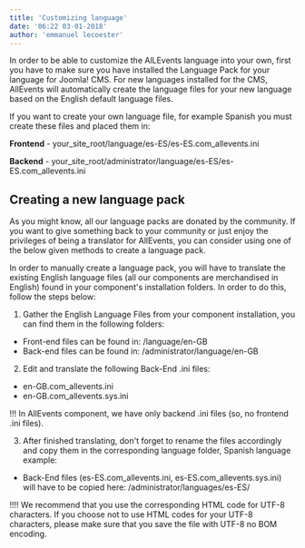 ```yaml
---
title: 'Customizing language'
date: '06:22 03-01-2018'
author: 'emmanuel lecoester'
---
```


In order to be able to customize the AlLEvents language into your own, first you have to make sure you have installed the Language Pack for your language for Joomla! CMS. For new languages installed for the CMS, AllEvents will automatically create the language files for your new language based on the English default language files.

If you want to create your own language file, for example Spanish you must create these files and placed them in:

**Frontend** - your_site_root/language/es-ES/es-ES.com_allevents.ini

**Backend** - your_site_root/administrator/language/es-ES/es-ES.com_allevents.ini

## Creating a new language pack

As you might know, all our language packs are donated by the community. If you want to give something back to your community or just enjoy the privileges of being a translator for AllEvents, you can consider using one of the below given methods to create a language pack.

In order to manually create a language pack, you will have to translate the existing English language files (all our components are merchandised in English) found in your component's installation folders. In order to do this, follow the steps below:

1. Gather the English Language Files from your component installation, you can find them in the following folders:
* Front-end files can be found in: /language/en-GB
* Back-end files can be found in: /administrator/language/en-GB

2. Edit and translate the following Back-End .ini files:
* en-GB.com_allevents.ini
* en-GB.com_allevents.sys.ini

!!! In AllEvents component, we have only backend .ini files (so, no frontend .ini files).

3. After finished translating, don't forget to rename the files accordingly and copy them in the corresponding language folder, Spanish language example:
* Back-End files (es-ES.com_allevents.ini, es-ES.com_allevents.sys.ini) will have to be copied here: /administrator/languages/es-ES/

!!!! We recommend that you use the corresponding HTML code for UTF-8 characters. If you choose not to use HTML codes for your UTF-8 characters, please make sure that you save the file with UTF-8 no BOM encoding.



